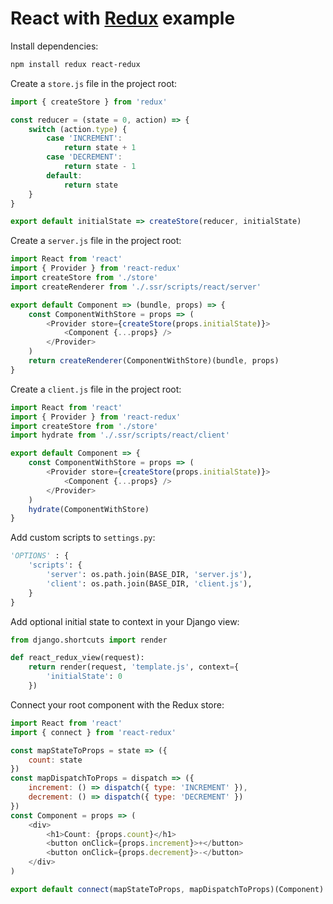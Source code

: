 # React with [Redux](https://redux.js.org/) example

Install dependencies:

```bash
npm install redux react-redux
```

Create a `store.js` file in the project root:

```javascript
import { createStore } from 'redux'

const reducer = (state = 0, action) => {
    switch (action.type) {
        case 'INCREMENT':
            return state + 1
        case 'DECREMENT':
            return state - 1
        default:
            return state
    }
}

export default initialState => createStore(reducer, initialState)
```

Create a `server.js` file in the project root:

```javascript
import React from 'react'
import { Provider } from 'react-redux'
import createStore from './store'
import createRenderer from './.ssr/scripts/react/server'

export default Component => (bundle, props) => {
    const ComponentWithStore = props => (
        <Provider store={createStore(props.initialState)}>
            <Component {...props} />
        </Provider>
    )
    return createRenderer(ComponentWithStore)(bundle, props)
}
```

Create a `client.js` file in the project root:

```javascript
import React from 'react'
import { Provider } from 'react-redux'
import createStore from './store'
import hydrate from './.ssr/scripts/react/client'

export default Component => {
    const ComponentWithStore = props => (
        <Provider store={createStore(props.initialState)}>
            <Component {...props} />
        </Provider>
    )
    hydrate(ComponentWithStore)
}
```

Add custom scripts to `settings.py`:

```python
'OPTIONS' : {
    'scripts': {
        'server': os.path.join(BASE_DIR, 'server.js'),
        'client': os.path.join(BASE_DIR, 'client.js'),
    }
}
```

Add optional initial state to context in your Django view:

```python
from django.shortcuts import render

def react_redux_view(request):
    return render(request, 'template.js', context={
        'initialState': 0
    })
```

Connect your root component with the Redux store:

```javascript
import React from 'react'
import { connect } from 'react-redux'

const mapStateToProps = state => ({
    count: state
})
const mapDispatchToProps = dispatch => ({
    increment: () => dispatch({ type: 'INCREMENT' }),
    decrement: () => dispatch({ type: 'DECREMENT' })
})
const Component = props => (
    <div>
        <h1>Count: {props.count}</h1>
        <button onClick={props.increment}>+</button>
        <button onClick={props.decrement}>-</button>
    </div>
)

export default connect(mapStateToProps, mapDispatchToProps)(Component)
```
